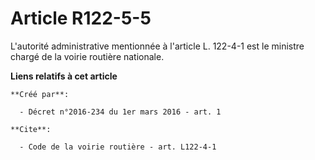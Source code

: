 # Article R122-5-5

L'autorité administrative mentionnée à l'article L. 122-4-1 est le ministre chargé de la voirie routière nationale.

**Liens relatifs à cet article**

	**Créé par**:

	  - Décret n°2016-234 du 1er mars 2016 - art. 1

	**Cite**:

	  - Code de la voirie routière - art. L122-4-1
